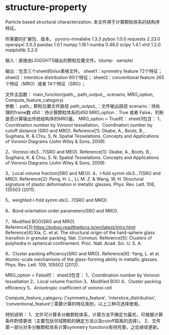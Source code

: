 # structure-property
Particle based structural characterization.
本文件用于计算颗粒体系的结构序特征。

所需要的扩展包、版本。
pyvoro-mmalahe  1.3.3
pyboo           1.0.0
requests        2.23.0
openpyxl        3.0.3
pandas          1.0.1
numpy           1.18.1
numba           0.48.0
scipy           1.4.1
xlrd            1.2.0
matplotlib      3.2.0

输入：直接由LIGGGHTS输出的颗粒位置文件。(dump-   .sample)

输出：包含三个sheet的xlsx表格文件。
      sheet1：symmetry feature 72个特征；
      sheet2：interstice distribution 60个特征；
      sheet3：conventional feature 265个特征（MRO）或者 14个特征（SRO）；
      
文件主函数： main_function(path_, path_output_, scenario, MRO_option, Compute_feature_category)   
参数： 
path_: 颗粒位置文件路径
path_output_：文件输出路径
scenario：待处理的frame数
d50：待计算颗粒体系的d50
MRO_option：True 或者 False，判断是否计算输出传统结构序的MRO量。
MRO_option = True时：
sheet3包含：
1、Coordination number by Voronoi tessellation、Coordination number by cutoff distance (SRO and MRO).
Reference[1]: Okabe, A., Boots, B., Sugihara, K. & Chiu, S. N. Spatial Tesselations. Concepts and Applications                           of Voronoi Diagrams (John Wiley & Sons, 2009).

2、Voronoi idx3…7(SRO and MEO).
Reference[1]: Okabe, A., Boots, B., Sugihara, K. & Chiu, S. N. Spatial Tesselations. Concepts and Applications of                       Voronoi Diagrams (John Wiley & Sons, 2009).

3、Local volume fraction(SRO and MEO).
4、i-fold symm idx3...7(SRO and MRO).
Reference[2]: Peng, H. L., Li, M. Z. & Wang, W. H. Structural signature of plastic deformation in metallic glasses.                      Phys. Rev. Lett. 106, 135503 (2011).

5、weighted i-fold symm idx3…7(SRO and MRO).

6、Bond orientation order parameters(SRO and MRO).

7、Modified BOO(SRO and MRO).
Reference[3]:https://pyboo.readthedocs.io/en/latest/intro.html
Reference[4]:Xia, C. et al. The structural origin of the hard-sphere glass transition in granular packing. Nat.                         Commun.
Reference[5]: Clusters of polyhedra in spherical confinement. Proc. Natl. Acad. Sci. U. S. A.

8、Cluster packing efficiency(SRO and MRO).
Reference[6]: Yang, L. et al. Atomic-scale mechanisms of the glass-forming ability in metallic glasses. Phys.                           Rev. Lett. 109, 105502 (2012).
                  
MRO_option = False时：
sheet3包含：
1、Coordination number by Voronoi tessellation
2、Local volume fraction
3、Modified BOO
4、Cluster packing efficiency
5、Anisotropic coefficient of voronoi cell
                  
Compute_feature_category: ['symmetry_feature', 'interstice_distribution', 'conventional_feature'] 需要计算的特征类别，以上三种可选择使用。



特别说明：
1、文件可计算多分散颗粒体系，计算方法不确定为最优，可根据计算条件酌情更改（主要包括邻域颗粒的确定方法以及cutoff距离的选择）。
2、文件第一部分对多分散颗粒体系计算symmetry functions有待完善，之后继续更新。
